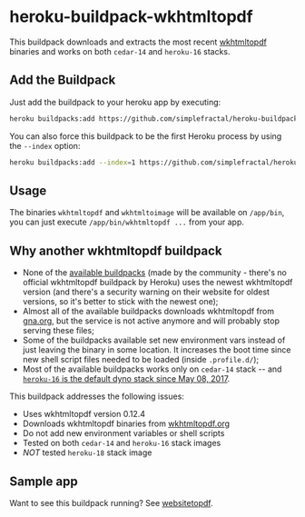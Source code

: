 # heroku-buildpack-wkhtmltopdf

This buildpack downloads and extracts the most recent
[wkhtmltopdf](https://wkhtmltopdf.org/) binaries and works on both `cedar-14`
and `heroku-16` stacks.


## Add the Buildpack

Just add the buildpack to your heroku app by executing:

```bash
heroku buildpacks:add https://github.com/simplefractal/heroku-buildpack-wkhtmltopdf.git
```

You can also force this buildpack to be the first Heroku process by using the
`--index` option:

```bash
heroku buildpacks:add --index=1 https://github.com/simplefractal/heroku-buildpack-wkhtmltopdf.git
```

## Usage

The binaries `wkhtmltopdf` and `wkhtmltoimage` will be available on `/app/bin`,
you can just execute `/app/bin/wkhtmltopdf ...` from your app.


## Why another wkhtmltopdf buildpack

- None of the [available
  buildpacks](https://elements.heroku.com/search/buildpacks?q=wkhtmltopdf)
  (made by the community - there's no official wkhtmltopdf buildpack by Heroku)
  uses the newest wkhtmltopdf version (and there's a security warning on their
  website for oldest versions, so it's better to stick with the newest one);
- Almost all of the available buildpacks downloads wkhtmltopdf from
  [gna.org](http://gna.org/), but the service is not active anymore and will
  probably stop serving these files;
- Some of the buildpacks available set new environment vars instead of just
  leaving the binary in some location. It increases the boot time since new
  shell script files needed to be loaded (inside `.profile.d/`);
- Most of the available buildpacks works only on `cedar-14` stack -- and
  [`heroku-16` is the default dyno stack since May 08,
  2017](https://devcenter.heroku.com/changelog-items/1139).

This buildpack addresses the following issues:

- Uses wkhtmltopdf version 0.12.4
- Downloads wkhtmltopdf binaries from [wkhtmltopdf.org](http://wkhtmltopdf.org)
- Do not add new environment variables or shell scripts
- Tested on both `cedar-14` and `heroku-16` stack images
- *NOT* tested `heroku-18` stack image

## Sample app

Want to see this buildpack running? See
[websitetopdf](https://github.com/turicas/websitetopdf).
